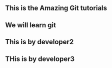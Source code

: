 ## This is the Amazing Git tutorials
## We will learn git 
## This is by developer2
## THis is by developer3